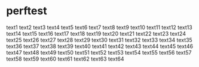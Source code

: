 # perftest
text1
text2
text3
text4
text5
text6
text7
text8
text9
text10
text11
text12
text13
text14
text15
text16
text17
text18
text19
text20
text21
text22
text23
text24
text25
text26
text27
text28
text29
text30
text31
text32
text33
text34
text35
text36
text37
text38
text39
text40
text41
text42
text43
text44
text45
text46
text47
text48
text49
text50
text51
text52
text53
text54
text55
text56
text57
text58
text59
text60
text61
text62
text63
text64
